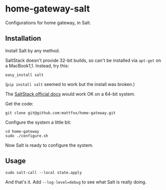 # home-gateway-salt

Configurations for home gateway, in Salt.

## Installation

Install Salt by any method.

SaltStack doesn't provide 32-bit builds, so can't be installed via `apt-get` on a MacBook1,1. Instead, try this:

```
easy_install salt
```

(`pip install salt` seemed to work but the install was broken.)

The [SaltStack official docs](http://repo.saltstack.com/) would work OK on a 64-bit system.

Get the code:

```
git clone git@github.com:mattfox/home-gateway.git
```

Configure the system a little bit:

```
cd home-gateway
sudo ./configure.sh
```

Now Salt is ready to configure the system.

## Usage

```
sudo salt-call --local state.apply
```

And that's it. Add `--log-level=debug` to see what Salt is really doing.

